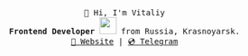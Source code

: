 <p align="center">
  <samp>
    👋 Hi, I'm Vitaliy <br/>
    <strong>Frontend Developer</strong> <img src="https://media.giphy.com/media/WUlplcMpOCEmTGBtBW/giphy.gif" width="30"> from Russia, Krasnoyarsk. <br/>
    <a href="https://soblvsk.netlify.app/">📀 Website</a> | <a href="https://t.me/soblvsk">💿 Telegram</a> 
  </samp>
</p>


